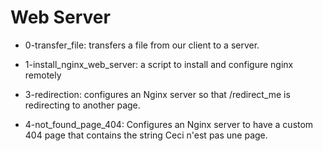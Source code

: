# Web Server

* 0-transfer_file: transfers a file from our client to a server.

* 1-install_nginx_web_server: a script to install and configure nginx remotely

* 3-redirection: configures an Nginx server so that /redirect_me is redirecting to another page.

* 4-not_found_page_404: Configures an Nginx server to have a custom 404 page that contains the string Ceci n'est pas une page.



